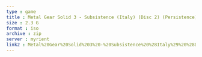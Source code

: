 ```yaml
---
type : game
title : Metal Gear Solid 3 - Subsistence (Italy) (Disc 2) (Persistence)
size : 2.3 G
format : iso
archive : zip
server : myrient
link2 : Metal%20Gear%20Solid%203%20-%20Subsistence%20%28Italy%29%20%28Disc%202%29%20%28Persistence%29
---
```

